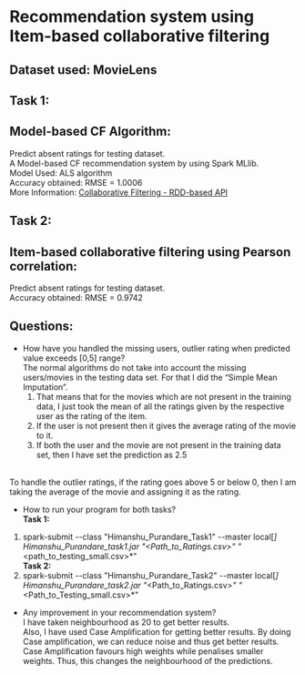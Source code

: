 # Recommendation system using Item-based collaborative filtering
## Dataset used: MovieLens

## Task 1:
## Model-based CF Algorithm:
Predict absent ratings for testing dataset.<br />
A Model-based CF recommendation system by using Spark MLlib.<br />
Model Used: ALS algorithm<br />
Accuracy obtained: RMSE = 1.0006<br />
More Information: [Collaborative Filtering - RDD-based API](https://spark.apache.org/docs/2.2.0/mllib-collaborative-filtering.html)

## Task 2:
## Item-based collaborative filtering using Pearson correlation:
Predict absent ratings for testing dataset.<br />
Accuracy obtained: RMSE = 0.9742

## Questions:
* How have you handled the missing users, outlier rating when predicted value exceeds [0,5] range?<br />
The normal algorithms do not take into account the missing users/movies in the testing data set. For that I did the “Simple Mean Imputation”.<br />
    1) That means that for the movies which are not present in the training data, I just took the mean of all the ratings given by the respective user as the rating of the item.<br />
    2) If the user is not present then it gives the average rating of the movie to it.<br />
    3) If both the user and the movie are not present in the training data set, then I have set the prediction as 2.5<br />
<br />
To handle the outlier ratings, if the rating goes above 5 or below 0, then I am taking the average of the movie and assigning it as the
rating.<br />

* How to run your program for both tasks?<br />
**Task 1:**<br />
1) spark-submit --class "Himanshu_Purandare_Task1" --master local[*] Himanshu_Purandare_task1.jar "<Path_to_Ratings.csv>"
"*<path_to_testing_small.csv>*"<br />
**Task 2:**<br />
1) spark-submit --class "Himanshu_Purandare_Task2" --master local[*] Himanshu_Purandare_task2.jar "*<Path_to_Ratings.csv>*"
"*<Path_to_Testing_small.csv>*"<br />

* Any improvement in your recommendation system?<br />
I have taken neighbourhood as 20 to get better results.<br />
Also, I have used Case Amplification for getting better results. By doing Case amplification, we can reduce noise and thus get better results.<br />
Case Amplification favours high weights while penalises smaller weights. Thus, this changes the neighbourhood of the predictions.
